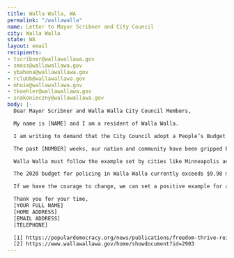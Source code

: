 ```yaml
---
title: Walla Walla, WA
permalink: "/wallawalla"
name: Letter to Mayor Scribner and City Council
city: Walla Walla
state: WA
layout: email
recipients:
- tscribner@wallawallawa.gov
- smoss@wallawallawa.gov
- ybahena@wallawallawa.gov
- rclubb@wallawallawa.gov
- mhuie@wallawallawa.gov
- tkoehler@wallawallawa.gov
- snakonieczny@wallawallawa.gov
body: |-
  Dear Mayor Scribner and Walla Walla City Council Members,

  My name is [NAME] and I am a resident of Walla Walla.

  I am writing to demand that the City Council adopt a People’s Budget that prioritizes community wellbeing and redirects funding away from the police.

  The past [NUMBER] weeks, our nation and community have been gripped by protests calling for an end to racism and anti-Blackness, and a complete overhaul in our approach to criminal justice. As a country, we are demanding that our voices be heard and that real change be implemented at all levels of community and government.

  Walla Walla must follow the example set by cities like Minneapolis and respond to police violence by reevaluating our city’s budget priorities to better reflect the needs of our community. I urge you to advocate for a meaningful reallocation of the city’s expenditures: away from policing, and towards social programs and resources that support housing, education, physical healthcare, mental healthcare, childcare, and other critical community needs while responding to issues like domestic violence and sexual assault with trained crisis responders. Research shows that a living wage, access to health services and treatments, educational opportunity, and stable housing are far more successful at reducing crime than police or prisons [1].

  The 2020 budget for policing in Walla Walla currently exceeds $9.98 million USD, accounting for 27.5% of the city’s general fund expenditure [2]. Applied elsewhere, this money could effect real, positive change in our community. I demand the immediate freezing of budget increases to the WWPD, demilitarization of the police force, and reallocation of funds from police to community-led health and safety strategies. This must be a priority for not just the 2021-2022 biennial budget, but all subsequent city budgets.

  If we have the courage to change, we can set a positive example for all of Eastern Washington.

  Thank you for your time,
  [YOUR FULL NAME]
  [HOME ADDRESS]
  [EMAIL ADDRESS]
  [TELEPHONE]

  [1] https://populardemocracy.org/news/publications/freedom-thrive-reimagining-safety-security-our-communities
  [2] https://www.wallawallawa.gov/home/showdocument?id=2903
---
```


